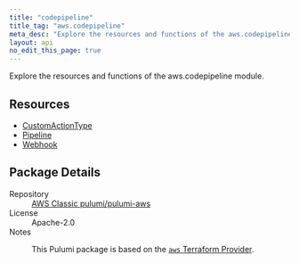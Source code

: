 ```yaml
---
title: "codepipeline"
title_tag: "aws.codepipeline"
meta_desc: "Explore the resources and functions of the aws.codepipeline module."
layout: api
no_edit_this_page: true
---
```


<!-- WARNING: this file was generated by Pulumi Docs Generator. -->
<!-- Do not edit by hand unless you're certain you know what you are doing! -->

Explore the resources and functions of the aws.codepipeline module.

<h2 id="resources">Resources</h2>
<ul class="api">
    <li><a href="customactiontype/" title="CustomActionType"><span class="api-symbol api-symbol--resource"></span>CustomActionType</a></li>
    <li><a href="pipeline/" title="Pipeline"><span class="api-symbol api-symbol--resource"></span>Pipeline</a></li>
    <li><a href="webhook/" title="Webhook"><span class="api-symbol api-symbol--resource"></span>Webhook</a></li>
</ul>

<h2 id="package-details">Package Details</h2>
<dl class="package-details">
	<dt>Repository</dt>
	<dd><a href="https://github.com/pulumi/pulumi-aws">AWS Classic pulumi/pulumi-aws</a></dd>
	<dt>License</dt>
	<dd>Apache-2.0</dd>
	<dt>Notes</dt>
	<dd><p>This Pulumi package is based on the <a href="https://github.com/hashicorp/terraform-provider-aws"><code>aws</code> Terraform Provider</a>.</p>
</dd>
</dl>

